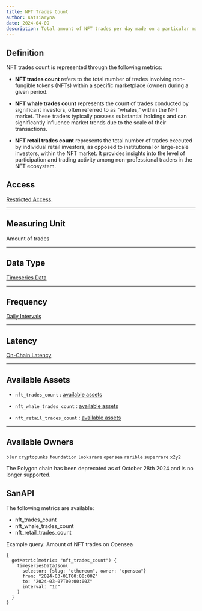 ```yaml
---
title: NFT Trades Count
author: Katsiaryna
date: 2024-04-09
description: Total amount of NFT trades per day made on a particular marketplace, amount of NFT trades made by NFT whales and amount of NFT trades made by retail users made on a particular marketplace
---
```

## Definition

NFT trades count is represented through the following metrics:

- **NFT trades count** refers to the total number of trades involving non-fungible tokens (NFTs) within a specific marketplace (owner) during a given period.

- **NFT whale trades count** represents the count of trades conducted by significant investors, often referred to as "whales," within the NFT market. These traders typically possess substantial holdings and can significantly influence market trends due to the scale of their transactions.

- **NFT retail trades count** represents the total number of trades executed by individual retail investors, as opposed to institutional or large-scale investors, within the NFT market. It provides insights into the level of participation and trading activity among non-professional traders in the NFT ecosystem.

## Access

[Restricted Access](/metrics/details/access#restricted-access).

---

## Measuring Unit

Amount of trades

---

## Data Type

[Timeseries Data](/metrics/details/data-type#timeseries-data)

---

## Frequency

[Daily Intervals](/metrics/details/frequency#daily-frequency)

---

## Latency

[On-Chain Latency](/metrics/details/latency#on-chain-latency)

---

## Available Assets

- `nft_trades_count` : [available assets](https://api.santiment.net/graphiql?query=%7B%0A%20%20getMetric(metric%3A%20%22nft_trades_count%22)%20%7B%0A%20%20%20%20metadata%20%7B%0A%20%20%20%20%20%20availableSlugs%0A%20%20%20%20%7D%0A%20%20%7D%0A%7D%0A)

- `nft_whale_trades_count` : [available assets](https://api.santiment.net/graphiql?query=%7B%0A%20%20getMetric(metric%3A%20%22nft_whale_trades_count%22)%20%7B%0A%20%20%20%20metadata%20%7B%0A%20%20%20%20%20%20availableSlugs%0A%20%20%20%20%7D%0A%20%20%7D%0A%7D%0A)

- `nft_retail_trades_count` : [available assets](https://api.santiment.net/graphiql?query=%7B%0A%20%20getMetric(metric%3A%20%22nft_retail_trades_count%22)%20%7B%0A%20%20%20%20metadata%20%7B%0A%20%20%20%20%20%20availableSlugs%0A%20%20%20%20%7D%0A%20%20%7D%0A%7D%0A)

---

## Available Owners

`blur`
`cryptopunks`
`foundation`
`looksrare`
`opensea`
`rarible`
`superrare`
`x2y2`

<Notebox type="note">
The Polygon chain has been deprecated as of October 28th 2024 and is no longer supported.
</Notebox>


## SanAPI

The following metrics are available:

- nft_trades_count
- nft_whale_trades_count
- nft_retail_trades_count

Example query: Amount of NFT trades on Opensea

```graphql-explorer
{
  getMetric(metric: "nft_trades_count") {
    timeseriesDataJson(
      selector: {slug: "ethereum", owner: "opensea"}
      from: "2024-03-01T00:00:00Z"
      to: "2024-03-07T00:00:00Z"
      interval: "1d"
    )
  }
}
```
